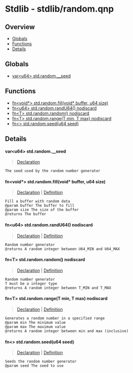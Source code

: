 
# Stdlib - stdlib/random.qnp

## Overview
 - [Globals](#globals)
 - [Functions](#functions)
 - [Details](#details)


## Globals
 - [var\<u64\> std.random.__seed](#ref_c3f15f919ff5c47263ff53a63125bb67)

## Functions
 - [fn\<void*\> std.random.fill(void* buffer, u64 size)](#ref_49c7956de099810e259ea53538d5c1ea)
 - [fn\<u64\> std.random.randU64() nodiscard](#ref_67351cd0f694e95fbdad681bb84e0ec3)
 - [fn\<T\> std.random.random() nodiscard](#ref_e95962300b3949d16ca970d8fa0928ff)
 - [fn\<T\> std.random.range(T min, T max) nodiscard](#ref_4148f76e4e1212e891bb0b86f7de9572)
 - [fn\<\> std.random.seed(u64 seed)](#ref_6640e06ad3641d2c0d88029c0a2c0fbc)

## Details
#### <a id="ref_c3f15f919ff5c47263ff53a63125bb67"/>var\<u64\> std.random.__seed
> [Declaration](/stdlib/random.qnp?plain=1#L38)
```qinp
The seed used by the random number generator
```
#### <a id="ref_49c7956de099810e259ea53538d5c1ea"/>fn\<void*\> std.random.fill(void* buffer, u64 size)
> [Declaration](/stdlib/random.qnp?plain=1#L31) | [Definition](/stdlib/random.qnp?plain=1#L53)
```qinp
Fill a buffer with random data
@param buffer The buffer to fill
@param size The size of the buffer
@returns The buffer
```
#### <a id="ref_67351cd0f694e95fbdad681bb84e0ec3"/>fn\<u64\> std.random.randU64() nodiscard
> [Declaration](/stdlib/random.qnp?plain=1#L14) | [Definition](/stdlib/random.qnp?plain=1#L43)
```qinp
Random number generator
@returns A random integer between U64_MIN and U64_MAX
```
#### <a id="ref_e95962300b3949d16ca970d8fa0928ff"/>fn\<T\> std.random.random() nodiscard
> [Declaration](/stdlib/random.qnp?plain=1#L19) | [Definition](/stdlib/random.qnp?plain=1#L46)
```qinp
Random number generator
T must be a integer type
@returns A random integer between T_MIN and T_MAX
```
#### <a id="ref_4148f76e4e1212e891bb0b86f7de9572"/>fn\<T\> std.random.range(T min, T max) nodiscard
> [Declaration](/stdlib/random.qnp?plain=1#L25) | [Definition](/stdlib/random.qnp?plain=1#L50)
```qinp
Generates a random number in a specified range
@param min The minimum value
@param max The maximum value
@returns A random integer between min and max (inclusive)
```
#### <a id="ref_6640e06ad3641d2c0d88029c0a2c0fbc"/>fn\<\> std.random.seed(u64 seed)
> [Declaration](/stdlib/random.qnp?plain=1#L10) | [Definition](/stdlib/random.qnp?plain=1#L40)
```qinp
Seeds the random number generator
@param seed The seed to use
```

